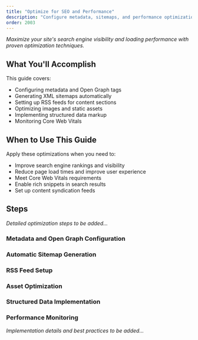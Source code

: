 ```yaml
---
title: "Optimize for SEO and Performance"
description: "Configure metadata, sitemaps, and performance optimizations for better search rankings"
order: 2003
---
```


*Maximize your site's search engine visibility and loading performance with proven optimization techniques.*

## What You'll Accomplish

This guide covers:
- Configuring metadata and Open Graph tags
- Generating XML sitemaps automatically
- Setting up RSS feeds for content sections
- Optimizing images and static assets
- Implementing structured data markup
- Monitoring Core Web Vitals

## When to Use This Guide

Apply these optimizations when you need to:
- Improve search engine rankings and visibility
- Reduce page load times and improve user experience
- Meet Core Web Vitals requirements
- Enable rich snippets in search results
- Set up content syndication feeds

## Steps

*Detailed optimization steps to be added...*

### Metadata and Open Graph Configuration
### Automatic Sitemap Generation
### RSS Feed Setup
### Asset Optimization
### Structured Data Implementation
### Performance Monitoring

*Implementation details and best practices to be added...*